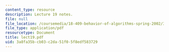 ```yaml
---
content_type: resource
description: Lecture 19 notes.
file: null
file_location: /coursemedia/18-409-behavior-of-algorithms-spring-2002/3a8fa35bcb03c2da51f05f8edf583729_lect19.pdf
file_type: application/pdf
resourcetype: Document
title: lect19.pdf
uid: 3a8fa35b-cb03-c2da-51f0-5f8edf583729
---
```

